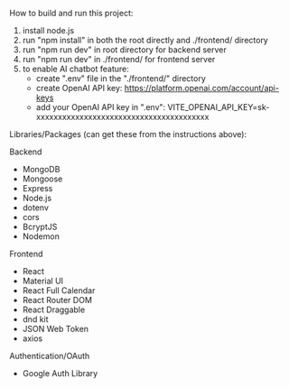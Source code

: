 How to build and run this project:
1. install node.js  
2. run "npm install" in both the root directly and ./frontend/ directory  
3. run "npm run dev" in root directory for backend server
4. run "npm run dev" in ./frontend/ for frontend server
5. to enable AI chatbot feature:
   - create ".env" file in the "./frontend/" directory
   - create OpenAI API key: https://platform.openai.com/account/api-keys
   - add your OpenAI API key in ".env": VITE_OPENAI_API_KEY=sk-xxxxxxxxxxxxxxxxxxxxxxxxxxxxxxxxxxxxxxxx

Libraries/Packages (can get these from the instructions above):

Backend
- MongoDB
- Mongoose
- Express 
- Node.js  
- dotenv  
- cors
- BcryptJS
- Nodemon

Frontend
- React
- Material UI  
- React Full Calendar  
- React Router DOM
- React Draggable
- dnd kit
- JSON Web Token
- axios

Authentication/OAuth
- Google Auth Library
